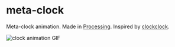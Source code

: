 # meta-clock

Meta-clock animation. Made in [Processing](processing.org). Inspired by [clockclock](https://clockclock.com).

![clock animation GIF](https://github.com/dkun7944/meta-clock/blob/master/clock-final.gif "Clock Animation")
